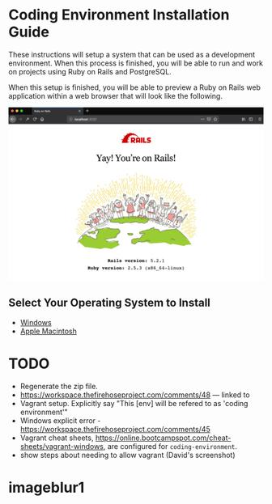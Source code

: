 # Coding Environment Installation Guide

These instructions will setup a system that can be used as a development environment.  When this process is finished, you will be able to run and work on projects using Ruby on Rails and PostgreSQL.

When this setup is finished, you will be able to preview a Ruby on Rails web application within a web browser that will look like the following.

![preview](images/preview.png)

## Select Your Operating System to Install

* [Windows](windows.md)
* [Apple Macintosh](mac.md)


# TODO

* Regenerate the zip file.
* https://workspace.thefirehoseproject.com/comments/48 — linked to
* Vagrant setup.  Explicitly say "This [env] will be refered to as 'coding environment'"
* Windows explicit error - https://workspace.thefirehoseproject.com/comments/45
* Vagrant cheat sheets, https://online.bootcampspot.com/cheat-sheets/vagrant-windows, are configured for `coding-environment`.
* show steps about needing to allow vagrant (David's screenshot)

# imageblur1
